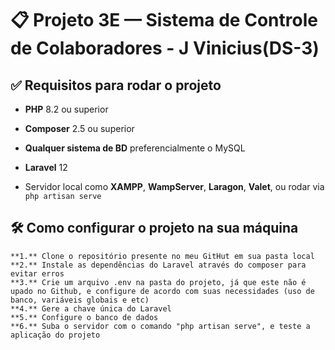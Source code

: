 # 📋 Projeto 3E — Sistema de Controle de Colaboradores - J Vinicius(DS-3)

## ✅ Requisitos para rodar o projeto

- **PHP** 8.2 ou superior  
- **Composer** 2.5 ou superior  
- **Qualquer sistema de BD** preferencialmente o MySQL 
- **Laravel** 12  

- Servidor local como **XAMPP**, **WampServer**, **Laragon**, **Valet**, ou rodar via `php artisan serve`

## 🛠️ Como configurar o projeto na sua máquina

    **1.** Clone o repositório presente no meu GitHut em sua pasta local
    **2.** Instale as dependências do Laravel através do composer para evitar erros
    **3.** Crie um arquivo .env na pasta do projeto, já que este não é upado no Github, e configure de acordo com suas necessidades (uso de banco, variáveis globais e etc)
    **4.** Gere a chave única do Laravel
    **5.** Configure o banco de dados
    **6.** Suba o servidor com o comando "php artisan serve", e teste a aplicação do projeto